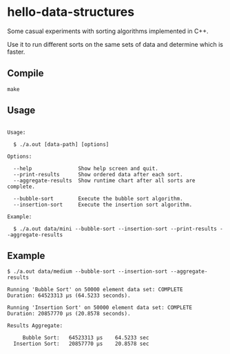 # hello-data-structures

Some casual experiments with sorting algorithms implemented in C++.

Use it to run different sorts on the same sets of data and determine which is faster.

## Compile

```
make
```

## Usage

```

Usage:

  $ ./a.out [data-path] [options]

Options:

  --help               Show help screen and quit.
  --print-results      Show ordered data after each sort.
  --aggregate-results  Show runtime chart after all sorts are complete.

  --bubble-sort        Execute the bubble sort algorithm.
  --insertion-sort     Execute the insertion sort algorithm.

Example:

  $ ./a.out data/mini --bubble-sort --insertion-sort --print-results --aggregate-results

```

## Example

```
$ ./a.out data/medium --bubble-sort --insertion-sort --aggregate-results

Running 'Bubble Sort' on 50000 element data set: COMPLETE
Duration: 64523313 µs (64.5233 seconds).

Running 'Insertion Sort' on 50000 element data set: COMPLETE
Duration: 20857770 µs (20.8578 seconds).

Results Aggregate:

     Bubble Sort:   64523313 µs    64.5233 sec
  Insertion Sort:   20857770 µs    20.8578 sec

```

